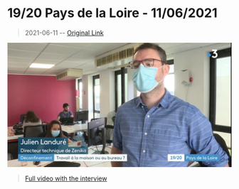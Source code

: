 # 19/20 Pays de la Loire - 11/06/2021

> 2021-06-11 -- [Original Link](https://www.france.tv/france-3/pays-de-la-loire/19-20-pays-de-la-loire/2526763-emission-du-vendredi-11-juin-2021.html)

![Img](./2021-06-11-france3.png)

> [Full video with the interview](https://youtu.be/ifN19xdS3a0?t=41)

